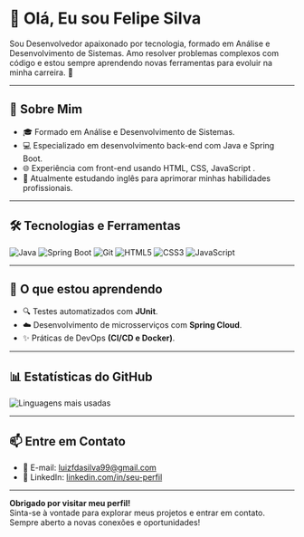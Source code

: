 # 👋 Olá, Eu sou Felipe Silva

Sou Desenvolvedor apaixonado por tecnologia, formado em Análise e Desenvolvimento de Sistemas. Amo resolver problemas complexos com código e estou sempre aprendendo novas ferramentas para evoluir na minha carreira. 🚀

---

## 🌟 Sobre Mim
- 🎓 Formado em Análise e Desenvolvimento de Sistemas.  
- 💻 Especializado em desenvolvimento back-end com Java e Spring Boot.  
- 🌐 Experiência com front-end usando HTML, CSS, JavaScript .  
- 📖 Atualmente estudando inglês para aprimorar minhas habilidades profissionais.  

---

## 🛠️ Tecnologias e Ferramentas

![Java](https://img.shields.io/badge/Java-ED8B00?style=for-the-badge&logo=java&logoColor=white)
![Spring Boot](https://img.shields.io/badge/Spring%20Boot-6DB33F?style=for-the-badge&logo=spring&logoColor=white)
![Git](https://img.shields.io/badge/Git-F05032?style=for-the-badge&logo=git&logoColor=white)
![HTML5](https://img.shields.io/badge/HTML5-E34F26?style=for-the-badge&logo=html5&logoColor=white)
![CSS3](https://img.shields.io/badge/CSS3-1572B6?style=for-the-badge&logo=css3&logoColor=white)
![JavaScript](https://img.shields.io/badge/JavaScript-F7DF1E?style=for-the-badge&logo=javascript&logoColor=black)

---

## 🌱 O que estou aprendendo
- 🔍 Testes automatizados com **JUnit**.  
- ☁️ Desenvolvimento de microsserviços com **Spring Cloud**.  
- ✨ Práticas de DevOps **(CI/CD e Docker)**.  

---

## 📊 Estatísticas do GitHub

![Linguagens mais usadas](https://github-readme-stats.vercel.app/api/top-langs/?username=felipes1999&layout=compact&theme=radical&langs_count=6)

---

## 📫 Entre em Contato

- 📧 E-mail: [luizfdasilva99@gmail.com](mailto:luizfdasilva99@gmail.com) 
- 💼 LinkedIn: [linkedin.com/in/seu-perfil](https://linkedin.com/in/seu-perfil)  


---

**Obrigado por visitar meu perfil!**  
Sinta-se à vontade para explorar meus projetos e entrar em contato. Sempre aberto a novas conexões e oportunidades!  
